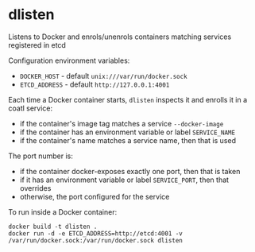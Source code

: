 # dlisten
Listens to Docker and enrols/unenrols containers matching services registered in etcd

Configuration environment variables:

- `DOCKER_HOST` - default `unix:///var/run/docker.sock`
- `ETCD_ADDRESS` - default `http://127.0.0.1:4001`

Each time a Docker container starts, `dlisten` inspects it and enrolls
it in a coatl service:

- if the container's image tag matches a service `--docker-image`
- if the container has an environment variable or label `SERVICE_NAME`
- if the container's name matches a service name, then that is used

The port number is:

 - if the container docker-exposes exactly one port, then that is taken
 - if it has an environment variable or label `SERVICE_PORT`, then that overrides
 - otherwise, the port configured for the service

To run inside a Docker container:

    docker build -t dlisten .
    docker run -d -e ETCD_ADDRESS=http://etcd:4001 -v /var/run/docker.sock:/var/run/docker.sock dlisten

